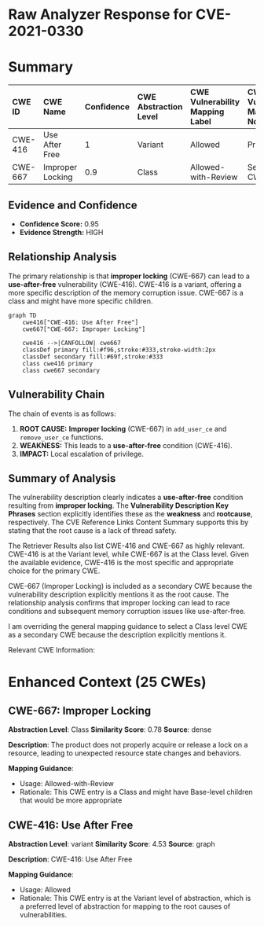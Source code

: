 # Raw Analyzer Response for CVE-2021-0330

# Summary
| CWE ID  | CWE Name                                                                                                 | Confidence | CWE Abstraction Level | CWE Vulnerability Mapping Label | CWE-Vulnerability Mapping Notes |
| :-------- | :--------------------------------------------------------------------------------------------------------- | :---------- | :---------------------- | :------------------------------ | :-------------------------------- |
| CWE-416   | Use After Free                                                                                           | 1          | Variant               | Allowed                        | Primary CWE                          |
| CWE-667   | Improper Locking                                                                                           | 0.9         | Class                 | Allowed-with-Review           | Secondary CWE                         |

## Evidence and Confidence

*   **Confidence Score:** 0.95
*   **Evidence Strength:** HIGH

## Relationship Analysis

The primary relationship is that **improper locking** (CWE-667) can lead to a **use-after-free** vulnerability (CWE-416). CWE-416 is a variant, offering a more specific description of the memory corruption issue. CWE-667 is a class and might have more specific children.

```mermaid
graph TD
    cwe416["CWE-416: Use After Free"]
    cwe667["CWE-667: Improper Locking"]

    cwe416 -->|CANFOLLOW| cwe667
    classDef primary fill:#f96,stroke:#333,stroke-width:2px
    classDef secondary fill:#69f,stroke:#333
    class cwe416 primary
    class cwe667 secondary
```

## Vulnerability Chain

The chain of events is as follows:
1.  **ROOT CAUSE:** **Improper locking** (CWE-667) in `add_user_ce` and `remove_user_ce` functions.
2.  **WEAKNESS:** This leads to a **use-after-free** condition (CWE-416).
3.  **IMPACT:** Local escalation of privilege.

## Summary of Analysis

The vulnerability description clearly indicates a **use-after-free** condition resulting from **improper locking**. The **Vulnerability Description Key Phrases** section explicitly identifies these as the **weakness** and **rootcause**, respectively. The CVE Reference Links Content Summary supports this by stating that the root cause is a lack of thread safety.

The Retriever Results also list CWE-416 and CWE-667 as highly relevant. CWE-416 is at the Variant level, while CWE-667 is at the Class level. Given the available evidence, CWE-416 is the most specific and appropriate choice for the primary CWE.

CWE-667 (Improper Locking) is included as a secondary CWE because the vulnerability description explicitly mentions it as the root cause. The relationship analysis confirms that improper locking can lead to race conditions and subsequent memory corruption issues like use-after-free.

I am overriding the general mapping guidance to select a Class level CWE as a secondary CWE because the description explicitly mentions it.

Relevant CWE Information:

# Enhanced Context (25 CWEs)

## CWE-667: Improper Locking
**Abstraction Level**: Class
**Similarity Score**: 0.78
**Source**: dense

**Description**:
The product does not properly acquire or release a lock on a resource, leading to unexpected resource state changes and behaviors.

**Mapping Guidance**:
- Usage: Allowed-with-Review
- Rationale: This CWE entry is a Class and might have Base-level children that would be more appropriate

## CWE-416: Use After Free
**Abstraction Level**: variant
**Similarity Score**: 4.53
**Source**: graph

**Description**:
CWE-416: Use After Free

**Mapping Guidance**:
- Usage: Allowed
- Rationale: This CWE entry is at the Variant level of abstraction, which is a preferred level of abstraction for mapping to the root causes of vulnerabilities.
